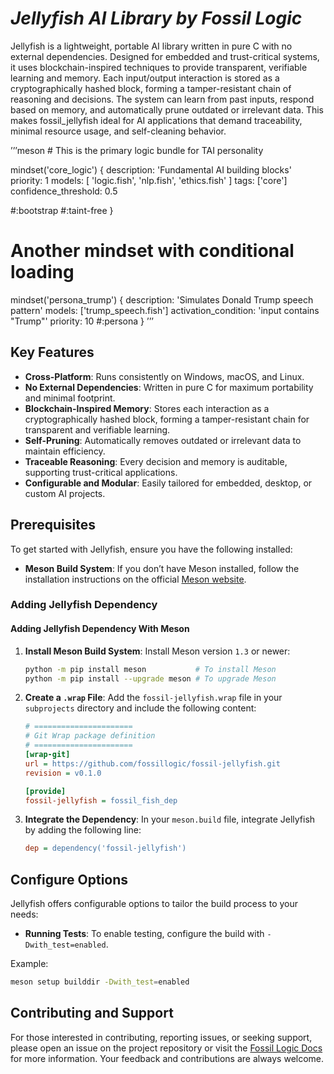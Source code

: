 # ***Jellyfish AI Library by Fossil Logic***

Jellyfish is a lightweight, portable AI library written in pure C with no external dependencies. Designed for embedded and trust-critical systems, it uses blockchain-inspired techniques to provide transparent, verifiable learning and memory. Each input/output interaction is stored as a cryptographically hashed block, forming a tamper-resistant chain of reasoning and decisions. The system can learn from past inputs, respond based on memory, and automatically prune outdated or irrelevant data. This makes fossil_jellyfish ideal for AI applications that demand traceability, minimal resource usage, and self-cleaning behavior.

ʼʼʼmeson
\# This is the primary logic bundle for TAI personality

mindset('core_logic') {
  description: 'Fundamental AI building blocks'
  priority: 1
  models: [
    'logic.fish',
    'nlp.fish',
    'ethics.fish'
  ]
  tags: ['core']
  confidence_threshold: 0.5

  \#:bootstrap
  \#:taint-free
}

# Another mindset with conditional loading
mindset('persona_trump') {
  description: 'Simulates Donald Trump speech pattern'
  models: ['trump_speech.fish']
  activation_condition: 'input contains "Trump"'
  priority: 10
  #:persona
}
ʼʼʼ

## Key Features

- **Cross-Platform**: Runs consistently on Windows, macOS, and Linux.
- **No External Dependencies**: Written in pure C for maximum portability and minimal footprint.
- **Blockchain-Inspired Memory**: Stores each interaction as a cryptographically hashed block, forming a tamper-resistant chain for transparent and verifiable learning.
- **Self-Pruning**: Automatically removes outdated or irrelevant data to maintain efficiency.
- **Traceable Reasoning**: Every decision and memory is auditable, supporting trust-critical applications.
- **Configurable and Modular**: Easily tailored for embedded, desktop, or custom AI projects.

## Prerequisites

To get started with Jellyfish, ensure you have the following installed:

- **Meson Build System**: If you don’t have Meson installed, follow the installation instructions on the official [Meson website](https://mesonbuild.com/Getting-meson.html).

### Adding Jellyfish Dependency

#### Adding Jellyfish Dependency With Meson

1. **Install Meson Build System**:
   Install Meson version `1.3` or newer:
   ```sh
   python -m pip install meson           # To install Meson
   python -m pip install --upgrade meson # To upgrade Meson
   ```

2. **Create a `.wrap` File**:
   Add the `fossil-jellyfish.wrap` file in your `subprojects` directory and include the following content:

   ```ini
   # ======================
   # Git Wrap package definition
   # ======================
   [wrap-git]
   url = https://github.com/fossillogic/fossil-jellyfish.git
   revision = v0.1.0

   [provide]
   fossil-jellyfish = fossil_fish_dep
   ```

3. **Integrate the Dependency**:
   In your `meson.build` file, integrate Jellyfish by adding the following line:
   ```ini
   dep = dependency('fossil-jellyfish')
   ```

## Configure Options

Jellyfish offers configurable options to tailor the build process to your needs:

- **Running Tests**: To enable testing, configure the build with `-Dwith_test=enabled`.

Example:

```sh
meson setup builddir -Dwith_test=enabled
```

## Contributing and Support

For those interested in contributing, reporting issues, or seeking support, please open an issue on the project repository or visit the [Fossil Logic Docs](https://fossillogic.com/docs) for more information. Your feedback and contributions are always welcome.

